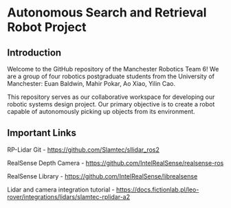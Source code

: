 # Autonomous Search and Retrieval Robot Project 

## Introduction

Welcome to the GitHub repository of the Manchester Robotics Team 6! We are a group of four robotics postgraduate students from the University of Manchester: Euan Baldwin, Mahir Pokar, Ao Xiao, Yilin Cao. 

This repository serves as our collaborative workspace for developing our robotic systems design project. Our primary objective is to create a robot capable of autonomously picking up objects from its environment.

## Important Links 

RP-Lidar Git - https://github.com/Slamtec/sllidar_ros2

RealSense Depth Camera - https://github.com/IntelRealSense/realsense-ros

RealSense Library - https://github.com/IntelRealSense/librealsense

Lidar and camera integration tutorial - https://docs.fictionlab.pl/leo-rover/integrations/lidars/slamtec-rplidar-a2
